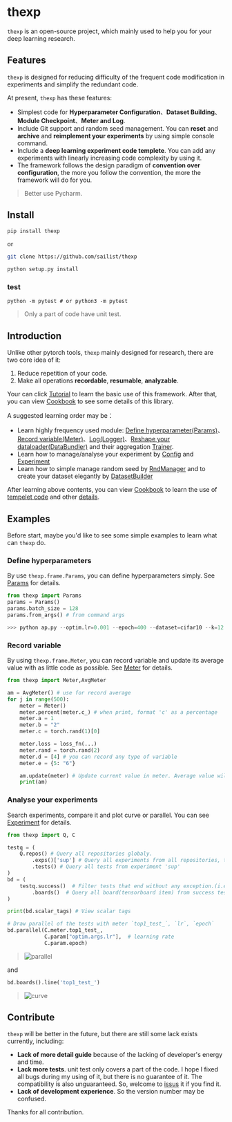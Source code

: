 # thexp

`thexp` is an open-source project, which mainly used to help you for your deep learning research. 


## Features

`thexp` is designed for reducing difficulty of the frequent code modification in experiments and simplify the redundant code.

At present, `thexp` has these features:

 - Simplest code for **Hyperparameter Configuration**、**Dataset Building**、**Module Checkpoint**、**Meter and Log**.
 - Include Git support and random seed management. You can **reset** and **archive** and **reimplement your experiments** by using simple console command.
 - Include a **deep learning experiment code templete**. You can add any experiments with linearly increasing code complexity by using it.
 - The framework follows the design paradigm of **convention over configuration**, the more you follow the convention, the more the framework will do for you.

> Better use Pycharm.


## Install
```bash
pip install thexp
```

or 

```bash
git clone https://github.com/sailist/thexp

python setup.py install
```

### test

```
python -m pytest # or python3 -m pytest
```

> Only a part of code have unit test.


## Introduction

Unlike other pytorch tools, `thexp` mainly designed for research, there are two core idea of it:

1. Reduce repetition of your code.
2. Make all operations **recordable**, **resumable**, **analyzable**.


Your can click [Tutorial](https://sailist.github.io/thexp/tutorial/) to learn the basic use of this framework. After that, you can view [Cookbook](https://sailist.github.io/thexp/cookbook/) to see some details of this library.

A suggested learning order may be：

 - Learn highly frequency used module: [Define hyperparameter(Params)](https://sailist.github.io/thexp/params)、[Record variable(Meter)](https://sailist.github.io/thexp/meter)、[Log(Logger)](/thexp/logger)、[Reshape your dataloader(DataBundler)](https://sailist.github.io/thexp/bundler) and their aggregation [Trainer](https://sailist.github.io/thexp/trainer).
 - Learn how to manage/analyse your experiment by [Config](https://sailist.github.io/thexp/exp) and [Experiment](https://sailist.github.io/thexp/exp)
 - Learn how to simple manage random seed by [RndManager](https://sailist.github.io/thexp/rnd) and to create your dataset elegantly by [DatasetBuilder](https://sailist.github.io/thexp/builder)

After learning above contents, you can view [Cookbook](https://sailist.github.io/thexp/cookbook/) to learn the use of [tempelet code](https://sailist.github.io/thexp/structure) and other [details](https://sailist.github.io/thexp/details).

## Examples

Before start, maybe you'd like to see some simple examples to learn what can `thexp` do.

### Define hyperparameters
By use `thexp.frame.Params`, you can define hyperparameters simply. See [Params](https://sailist.github.io/thexp/params) for details.
```python 
from thexp import Params
params = Params()
params.batch_size = 128
params.from_args() # from command args

>>> python ap.py --optim.lr=0.001 --epoch=400 --dataset=cifar10 --k=12
```
### Record variable

By using `thexp.frame.Meter`, you can record variable and update its average value with as little code as possible. See [Meter](https://sailist.github.io/thexp/meter) for details.

```python
from thexp import Meter,AvgMeter

am = AvgMeter() # use for record average
for j in range(500):
    meter = Meter()
    meter.percent(meter.c_) # when print, format 'c' as a percentage
    meter.a = 1
    meter.b = "2"
    meter.c = torch.rand(1)[0]

    meter.loss = loss_fn(...)
    meter.rand = torch.rand(2)
    meter.d = [4] # you can record any type of variable
    meter.e = {5: "6"}

    am.update(meter) # Update current value in meter. Average value will be calculated automatic by declaration and the type of the variable.
    print(am)
```

### Analyse your experiments

Search experiments, compare it and plot curve or parallel. You can see [Experiment](https://sailist.github.io/thexp/exp) for details.

```python
from thexp import Q, C

testq = (
    Q.repos() # Query all repositories globaly.
        .exps()['sup'] # Query all experiments from all repositories, then search experiments by name 'sup'
        .tests() # Query all tests from experiment 'sup'
)
bd = (
    testq.success()  # Filter tests that end without any exception.(i.e. success)
        .boards()  # Query all board(tensorboard item) from success tests.
)

print(bd.scalar_tags) # View scalar tags

# Draw parallel of the tests with meter `top1_test_`, `lr`, `epoch`
bd.parallel(C.meter.top1_test_,
            C.param["optim.args.lr"],  # learning rate
            C.param.epoch)
```
> <img :src="$withBase('/img/query_parallel.png')" alt="parallel">

and 

```python
bd.boards().line('top1_test_')
```
> <img :src="$withBase('/img/query_line.png')" alt="curve">

## Contribute

`thexp` will be better in the future, but there are still some lack exists currently, including:

 - **Lack of more detail guide** because of the lacking of developer's energy and time.
 - **Lack more tests**. unit test only covers a part of the code. I hope I fixed all bugs during my using of it, but there is no guarantee of it. The compatibility is also unguaranteed. So, welcome to [issus](https://github.com/sailist/thexp/issues) it if you find it.
 - **Lack of development experience**. So the version number may be confused.

Thanks for all contribution.